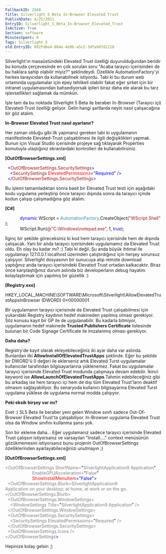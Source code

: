 ```yaml
---
FallbackID: 2568
Title: Silverlight 5 Beta In-Browser Elevated Trust
PublishDate: 4/25/2011
EntryID: Silverlight_5_Beta_In-Browser_Elevated_Trust
IsActive: True
Section: software
MinutesSpent: 0
Tags: Silverlight 5
old.EntryID: 892fdbe4-864e-4e9b-a5c2-3dfa9d7d1218
---
```

Silverlight'ın masaüstündeki Elevated Trust özelliği duyurulduğundan
beridir bu konuda çerçevesinde en çok sorulan soru "Acaba tarayıcı
içerisinden de bu haklara sahip olabilir miyiz?" şeklindeydi. Özellikle
AutomationFactory'yi herkes tarayıcıdan da kullanabilmek istiyordu. Tabi
ki bu durum web ortamında uygulamalar için epey tehlikeli olabilir fakat
eğer şirket için bir intranet uygulamasından bahsediyorsak iplleri biraz
daha ele alarak bu tarz işlevsellikleri sağlamak da mümkün.

İşte tam da bu noktada Silverlight 5 Beta ile beraber In-Browser
(Tarayıcı içi) Elevated-Trust özelliği geliyor. Gelin hangi şartlarda
neyin nasıl çalışacağına bir göz atalım.

**In-Browser Elevated Trust nasıl ayarlanır?**

Her zaman olduğu gibi ilk yapmanız gereken tabi ki uygulamanın
manifestinde Elevated-Trust çalışabilmesi ile ilgili değişiklikleri
yapmak. Bunun için Visual Studio içerisinde projeye sağ tıklayarak
Properties komutuyla ulaştığınız ekranlardaki kontrolleri de
kullanabilirsiniz.

**[OutOfBrowserSettings.xml]**

<span style="color:blue;">  \<</span><span
style="color:#a31515;">OutOfBrowserSettings.SecuritySettings</span><span
style="color:blue;">\></span>\
 <span style="color:blue;">    \<</span><span
style="color:#a31515;">SecuritySettings</span><span
style="color:blue;"> </span><span
style="color:red;">ElevatedPermissions</span><span
style="color:blue;">=</span>"<span
style="color:blue;">Required</span>"<span
style="color:blue;"> /\></span>\
 <span style="color:blue;">  \</</span><span
style="color:#a31515;">OutOfBrowserSettings.SecuritySettings</span><span
style="color:blue;">\></span>

Bu işlemi tamamladıktan sonra basit bir Elevated Trust testi için
aşağıdaki kodu uygulama yerleştirip önce tarayıcı dışında sonra da
tarayıcı içinde kodun çalışıp çalışmadığına göz atalım.

**[C\#]**

            <span style="color:blue;">dynamic</span> WScript = <span
style="color:#2b91af;">AutomationFactory</span>.CreateObject(<span
style="color:#a31515;">"WScript.Shell"</span>);\
             WScript.Run(<span
style="color:#a31515;">@"C:\\Windows\\notepad.exe"</span>, 1, <span
style="color:blue;">true</span>);

İlginç bir şekilde göreceksiniz ki kod hem tarayıcı içerisinde hem de
dışında çalışacak. Yani bir anda tarayıcı içerisindeki uygulamamız da
Elevated Trust oldu. Eh olay bu kadar mı? :) Tabi ki değil. Şu anda
büyük ihtimal ile uygulamayı 127.0.0.1 localhost üzerinden
çalıştırdığınız için herşey sorunsuz çalışıyor. Silverlight dosyasının
bir sunucuya atıp remote download yaptığınız anda tarayıcı içerisindeki
Elevated Trust ortadan kalkacaktır. Biraz önce karşılaştığımız durum
aslında biz developerların debug hayatını kolaylaştırmak için yapılmış
bir güzellik :)

**[Registry.exe]**

HKEY\_LOCAL\_MACHINE\\SOFTWARE\\Microsoft\\Silverlight\\AllowElevatedTrustAppsInBrowser
(DWORD) 0×00000001

Bir uygulamanın tarayıcı içerisinde de Elevated Trust çalışabilmesi için
yukarıdaki Registry kaydının hedef makineden yapılmış olması gerekiyor.
Söz konusu kayıt bir GP ile de uygulanabilir. Bu kadarla bitmiyor,
uygulamanın hedef makinede **Trusted Publishers Certificate** listesinde
bulunan bir Code Signage Certificate ile imzalanmış olması gerekiyor.

**Daha daha?**

Registry'de kayıt olarak ekleyebileceğiniz iki ayar daha var aslında.
Bunlardan ilki **AllowInstallOfElevatedTrustApps** şeklinde. Eğer bu
şekilde bir DWORD'ü 0 değeri ile eklerseniz artık Elevated Turst
uygulamalar kullanıcılar tarafından bilgisayarlarına yüklenemez. Fakat
bu uygulamalar tarayıcı içerisinde Elevated Trust modunda çalışmaya
devam edebilir. İkinci keyword ise
**AllowLaunchOfElevatedTrustApps**.Tahmin edebileceğiniz gibi bu arkadaş
ise hem tarayıcı içi hem de dışı tüm Elevated Trust'ların deaktif
olmasını sağlayabiliyor. Bu senaryoda kullanıcı bilgisayarına Elevated
Turst uygulama yüklese de uygulama normal modda çalışıyor.

**Peki eksik birşey var mı?**

Evet :) SL5 Beta ile beraber yeni gelen Window sınıfı sadece
Out-Of-Browser Elevated Trust'ta çalışabiliyor. In-Browser uygulama
Elevated Trust olsa da Window sınıfını kullanma şansı yok.

Son bir ekleme daha... Eğer uygulamanız sadece tarayıcı içerisinde
Elevated Trust çalışsın istiyorsanız ve varsayılan "Install...." context
menüsünün gözükmemesini istiyorsanız bunu projenin OutOfBrowserSettings
özelliklerinden ayarlayabileceğinizi unutmayın ;)

**[OutOfBrowserSettings.xml]**

<span
style="color: gray;">\<OutOfBrowserSettings ShortName=</span>"<span
style="color: gray;">SilverlightApplication9 Application</span>"<span
style="color: gray;"> </span>\
 <span
style="color: gray;">                      EnableGPUAcceleration=</span>"<span
style="color: gray;">False</span>"<span style="color:blue;"> </span>\
 <span style="color:blue;">                      </span><span
style="color:red;">ShowInstallMenuItem</span><span
style="color:blue;">=</span>"<span
style="color:blue;">False</span>"<span style="color:blue;">\></span>\
 <span style="color:blue;">  </span><span
style="color: gray">\<</span><span
style="color: gray;">OutOfBrowserSettings.Blurb\></span><span
style="color: gray">SilverlightApplication9 \
Application on your desktop; at home, at work or on the go.</span><span
style="color: gray;">\
\</OutOfBrowserSettings.Blurb\></span>\
 <span
style="color: gray;">  \<OutOfBrowserSettings.WindowSettings\></span>\
 <span style="color: gray;">    \<WindowSettings Title=</span>"<span
style="color: gray;">SilverlightApplication9 Application</span>"<span
style="color: gray;"> /\></span>\
 <span
style="color: gray;">  \</OutOfBrowserSettings.WindowSettings\></span>\
 <span
style="color: gray;">  \<OutOfBrowserSettings.SecuritySettings\></span>\
 <span
style="color: gray;">    \<SecuritySettings ElevatedPermissions=</span>"<span
style="color: gray;">Required</span>"<span
style="color: gray;"> /\></span>\
 <span
style="color: gray;">  \</OutOfBrowserSettings.SecuritySettings\></span>\
 <span style="color: gray;">  \<OutOfBrowserSettings.Icons /\></span>\
 <span style="color: gray;">\</OutOfBrowserSettings</span><span
style="color:blue;">\></span>

Hepinize kolay gelsin ;)



